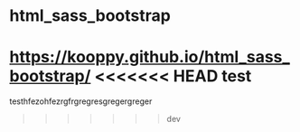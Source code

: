 # html_sass_bootstrap
https://kooppy.github.io/html_sass_bootstrap/
<<<<<<< HEAD
test
=======
testhfezohfezrgfrgregresgregergreger
>>>>>>> dev
